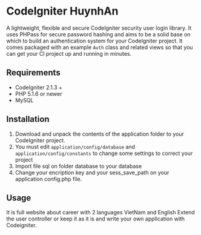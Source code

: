 CodeIgniter HuynhAn
==================

A lightweight, flexible and secure CodeIgniter security user login library. It uses PHPass for secure password hashing and aims to be a solid base on which to build an authentication system for your CodeIgniter project. It comes packaged with an example `Auth` class and related views so that you can get your CI project up and running in minutes.

Requirements
------------

* CodeIgniter 2.1.3 +
* PHP 5.1.6 or newer
* MySQL

Installation
------------

1. Download and unpack the contents of the application folder to your CodeIgniter project.
2. You must edit `application/config/database` and `application/config/constants` to change some settings to correct your project
3. Import file sql on folder database to your database
4. Change your encription key and your sess_save_path on your application config.php file.

Usage
-----

It is full website about career with 2 languages VietNam and English
Extend the user controller or keep it as it is and write your own application with Codeigniter.